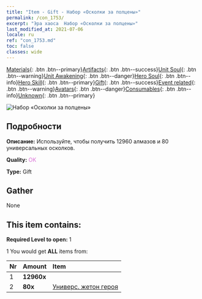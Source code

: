 ```yaml
---
title: "Item - Gift - Набор «Осколки за полцены»"
permalink: /con_1753/
excerpt: "Эра хаоса  Набор «Осколки за полцены»"
last_modified_at: 2021-07-06
locale: ru
ref: "con_1753.md"
toc: false
classes: wide
---
```

 [Materials](/ItemsRU/){: .btn .btn--primary}[Artifacts](/ItemsRU/Artifacts/){: .btn .btn--success}[Unit Soul](/ItemsRU/UnitSoul/){: .btn .btn--warning}[Unit Awakening](/ItemsRU/UnitAwakening/){: .btn .btn--danger}[Hero Soul](/ItemsRU/HeroSoul/){: .btn .btn--info}[Hero Skill](/ItemsRU/HeroSkill/){: .btn .btn--primary}[Gift](/ItemsRU/Gift/){: .btn .btn--success}[Event related](/ItemsRU/Events/){: .btn .btn--warning}[Avatars](/ItemsRU/Avatars/){: .btn .btn--danger}[Consumables](/ItemsRU/Consumables/){: .btn .btn--info}[Unknown](/ItemsRU/Unknown/){: .btn .btn--primary}

 ![Набор «Осколки за полцены»](/images/t/i_907194.png)

## Подробности
 **Описание:** Используйте, чтобы получить 12960 алмазов и 80 универсальных осколков.

 **Quality:** <span style="color: #DA70D6">OK</span>

 **Type:** Gift

## Gather

  None

## This item contains:

 **Required Level to open:** 1

 1 You would get **ALL** items  from:

  | Nr | Amount |     Item    |
  |:---|:-------|:------------|
  | 1 |  **12960x** | <i class="fas fa-gem"/> |  | 
  | 2 |  **80x** | [Универс. жетон героя](/ItemsRU/her_358/) |  | 
